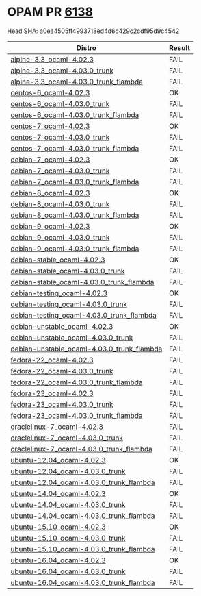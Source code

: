 # OPAM PR [6138](https://github.com/ocaml/opam-repository/pull/6138)

Head SHA: a0ea4505ff4993718ed4d6c429c2cdf95d9c4542


| Distro | Result |
| ------ | ------ |
| [alpine-3.3_ocaml-4.02.3](build/log.alpine-3.3_ocaml-4.02.3) | FAIL |
| [alpine-3.3_ocaml-4.03.0_trunk](build/log.alpine-3.3_ocaml-4.03.0_trunk) | FAIL |
| [alpine-3.3_ocaml-4.03.0_trunk_flambda](build/log.alpine-3.3_ocaml-4.03.0_trunk_flambda) | FAIL |
| [centos-6_ocaml-4.02.3](build/log.centos-6_ocaml-4.02.3) | OK |
| [centos-6_ocaml-4.03.0_trunk](build/log.centos-6_ocaml-4.03.0_trunk) | FAIL |
| [centos-6_ocaml-4.03.0_trunk_flambda](build/log.centos-6_ocaml-4.03.0_trunk_flambda) | FAIL |
| [centos-7_ocaml-4.02.3](build/log.centos-7_ocaml-4.02.3) | OK |
| [centos-7_ocaml-4.03.0_trunk](build/log.centos-7_ocaml-4.03.0_trunk) | FAIL |
| [centos-7_ocaml-4.03.0_trunk_flambda](build/log.centos-7_ocaml-4.03.0_trunk_flambda) | FAIL |
| [debian-7_ocaml-4.02.3](build/log.debian-7_ocaml-4.02.3) | OK |
| [debian-7_ocaml-4.03.0_trunk](build/log.debian-7_ocaml-4.03.0_trunk) | FAIL |
| [debian-7_ocaml-4.03.0_trunk_flambda](build/log.debian-7_ocaml-4.03.0_trunk_flambda) | FAIL |
| [debian-8_ocaml-4.02.3](build/log.debian-8_ocaml-4.02.3) | OK |
| [debian-8_ocaml-4.03.0_trunk](build/log.debian-8_ocaml-4.03.0_trunk) | FAIL |
| [debian-8_ocaml-4.03.0_trunk_flambda](build/log.debian-8_ocaml-4.03.0_trunk_flambda) | FAIL |
| [debian-9_ocaml-4.02.3](build/log.debian-9_ocaml-4.02.3) | OK |
| [debian-9_ocaml-4.03.0_trunk](build/log.debian-9_ocaml-4.03.0_trunk) | FAIL |
| [debian-9_ocaml-4.03.0_trunk_flambda](build/log.debian-9_ocaml-4.03.0_trunk_flambda) | FAIL |
| [debian-stable_ocaml-4.02.3](build/log.debian-stable_ocaml-4.02.3) | OK |
| [debian-stable_ocaml-4.03.0_trunk](build/log.debian-stable_ocaml-4.03.0_trunk) | FAIL |
| [debian-stable_ocaml-4.03.0_trunk_flambda](build/log.debian-stable_ocaml-4.03.0_trunk_flambda) | FAIL |
| [debian-testing_ocaml-4.02.3](build/log.debian-testing_ocaml-4.02.3) | OK |
| [debian-testing_ocaml-4.03.0_trunk](build/log.debian-testing_ocaml-4.03.0_trunk) | FAIL |
| [debian-testing_ocaml-4.03.0_trunk_flambda](build/log.debian-testing_ocaml-4.03.0_trunk_flambda) | FAIL |
| [debian-unstable_ocaml-4.02.3](build/log.debian-unstable_ocaml-4.02.3) | OK |
| [debian-unstable_ocaml-4.03.0_trunk](build/log.debian-unstable_ocaml-4.03.0_trunk) | FAIL |
| [debian-unstable_ocaml-4.03.0_trunk_flambda](build/log.debian-unstable_ocaml-4.03.0_trunk_flambda) | FAIL |
| [fedora-22_ocaml-4.02.3](build/log.fedora-22_ocaml-4.02.3) | FAIL |
| [fedora-22_ocaml-4.03.0_trunk](build/log.fedora-22_ocaml-4.03.0_trunk) | FAIL |
| [fedora-22_ocaml-4.03.0_trunk_flambda](build/log.fedora-22_ocaml-4.03.0_trunk_flambda) | FAIL |
| [fedora-23_ocaml-4.02.3](build/log.fedora-23_ocaml-4.02.3) | FAIL |
| [fedora-23_ocaml-4.03.0_trunk](build/log.fedora-23_ocaml-4.03.0_trunk) | FAIL |
| [fedora-23_ocaml-4.03.0_trunk_flambda](build/log.fedora-23_ocaml-4.03.0_trunk_flambda) | FAIL |
| [oraclelinux-7_ocaml-4.02.3](build/log.oraclelinux-7_ocaml-4.02.3) | FAIL |
| [oraclelinux-7_ocaml-4.03.0_trunk](build/log.oraclelinux-7_ocaml-4.03.0_trunk) | FAIL |
| [oraclelinux-7_ocaml-4.03.0_trunk_flambda](build/log.oraclelinux-7_ocaml-4.03.0_trunk_flambda) | FAIL |
| [ubuntu-12.04_ocaml-4.02.3](build/log.ubuntu-12.04_ocaml-4.02.3) | OK |
| [ubuntu-12.04_ocaml-4.03.0_trunk](build/log.ubuntu-12.04_ocaml-4.03.0_trunk) | FAIL |
| [ubuntu-12.04_ocaml-4.03.0_trunk_flambda](build/log.ubuntu-12.04_ocaml-4.03.0_trunk_flambda) | FAIL |
| [ubuntu-14.04_ocaml-4.02.3](build/log.ubuntu-14.04_ocaml-4.02.3) | OK |
| [ubuntu-14.04_ocaml-4.03.0_trunk](build/log.ubuntu-14.04_ocaml-4.03.0_trunk) | FAIL |
| [ubuntu-14.04_ocaml-4.03.0_trunk_flambda](build/log.ubuntu-14.04_ocaml-4.03.0_trunk_flambda) | FAIL |
| [ubuntu-15.10_ocaml-4.02.3](build/log.ubuntu-15.10_ocaml-4.02.3) | OK |
| [ubuntu-15.10_ocaml-4.03.0_trunk](build/log.ubuntu-15.10_ocaml-4.03.0_trunk) | FAIL |
| [ubuntu-15.10_ocaml-4.03.0_trunk_flambda](build/log.ubuntu-15.10_ocaml-4.03.0_trunk_flambda) | FAIL |
| [ubuntu-16.04_ocaml-4.02.3](build/log.ubuntu-16.04_ocaml-4.02.3) | OK |
| [ubuntu-16.04_ocaml-4.03.0_trunk](build/log.ubuntu-16.04_ocaml-4.03.0_trunk) | FAIL |
| [ubuntu-16.04_ocaml-4.03.0_trunk_flambda](build/log.ubuntu-16.04_ocaml-4.03.0_trunk_flambda) | FAIL |
